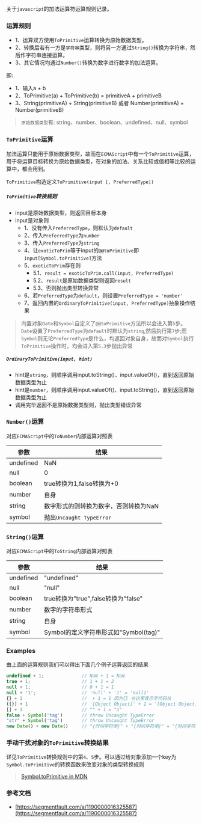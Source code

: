 [tag]: #(加法运算符,javascript,ToPrimitive,Symbol.toPrimitive)
[preview]: #(start)

关于`javascript`的加法运算符运算规则记录。

[preview]: #(end)

### 运算规则
- 1、运算双方使用`ToPrimitive`运算转换为原始数据类型。
- 2、转换后若有一方是`字符串`类型，则将另一方通过`String()`转换为字符串，然后作字符串连接运算。
- 3、其它情况均通过`Number()`转换为数字进行数字的加法运算。

即:
- 1、输入a + b
- 2、ToPrimitive(a) + ToPrimitive(b) = primitiveA + primitiveB
- 3、String(primitiveA) + String(primitiveB)  或者  Number(primitiveA) + Number(primitiveB)


> `原始数据类型`有: string、number、boolean、undefined、null、symbol

### `ToPrimitive`运算
加法运算只能用于原始数据类型，故而在`ECMAScript`中有一个`ToPrimitive`运算，用于将运算目标转换为原始数据类型，在对象的加法、关系比较或值相等比较的运算中，都会用到。

`ToPrimitive`构造定义`ToPrimitive(input [, PreferredType])`

##### `ToPrimitive`转换规则
- input是原始数据类型，则返回目标本身
- input是对象则
    - 1、没有传入`PreferredType`，则默认为`default`
    - 2、传入`PreferredType`为`number`
    - 3、传入`PreferredType`为`string`
    - 4、让`exoticToPrim`等于input的`@@toPrimitive`即`input[Symbol.toPrimitive]`方法
    - 5、`exoticToPrim`存在则
        - 5.1、`result = exoticToPrim.call(input, PreferredType)`
        - 5.2、`result`是原始数据类型则返回`result`
        - 5.3、否则抛出类型转换异常
    - 6、若`PreferredType`为`default`，则设置`PreferredType = 'number'`
    - 7、返回内置的`OrdinaryToPrimitive(input, PreferredType)`抽象操作结果
    
> 内置对象`Date`和`Symbol`自定义了`@@toPrimitive`方法所以会进入第`5`步。`Date`设置了`PreferredType`为`default`时默认为`string`,然后执行第`7`步;而`Symbol`则无论`PreferredType`是什么，均返回对象自身，故而对`Symbol`执行`ToPrimitive`操作时，均会进入第`5.3`步抛出异常
    
##### `OrdinaryToPrimitive(input, hint)`
- hint是`string`，则顺序调用input.toString()、input.valueOf()，直到返回原始数据类型为止
- hint是`number`，则顺序调用input.valueOf()、input.toString()，直到返回原始数据类型为止
- 调用完毕返回不是原始数据类型则，抛出类型错误异常

### `Number()`运算
对应`ECMAScript`中的`ToNumber`内部运算对照表

|参数|结果|
|--|--|
|undefined|NaN|
|null|0|
|boolean|true转换为1,false转换为+0|
|number|自身|
|string|数字形式的则转换为数字，否则转换为NaN|
|symbol|抛出`Uncaught TypeError`|

    
### `String()`运算
对应`ECMAScript`中的`ToString`内部运算对照表

|参数|结果|
|--|--|
|undefined|"undefined"|
|null|"null"|
|boolean|true转换为"true",false转换为"false"|
|number|数字的字符串形式|
|string|自身|
|symbol|Symbol的定义字符串形式如"Symbol(tag)"|


### Examples
由上面的运算规则我们可以得出下面几个例子运算返回的结果

```typescript
undefined + 1;              // NaN + 1 = NaN
true + 1;                   // 1 + 1 = 2
null + 1;                   // 0 + 1 = 1
null + '1';                 // 'null' + '1' = 'null1'
{} + 1                      //  + 1 = 1 因为{} 在这里表示空代码块
({}) + 1                    // '[Object Object]' + 1 = '[Object Object]1'
[] + 1                      // "" + 1 = "1"
false + Symbol('tag')       // throw Uncaught TypeError
"str" + Symbol('tag')       // throw Uncaught TypeError
new Date() + new Date()     // "{时间字符串}" + "{时间字符串}" = "{时间字符串}{时间字符串}"
```

### 手动干扰对象的`ToPrimitive`转换结果
详见`ToPrimitive`转换规则中的第`4`、`5`步。可以通过给对象添加一个key为`Symbol.toPrimitive`的转换函数来改变对象的类型转换规则

> [Symbol.toPrimitive in MDN](https://developer.mozilla.org/zh-CN/docs/Web/JavaScript/Reference/Global_Objects/Symbol/toPrimitive)


### 参考文档

- [https://segmentfault.com/a/1190000016325587](https://segmentfault.com/a/1190000016325587)
